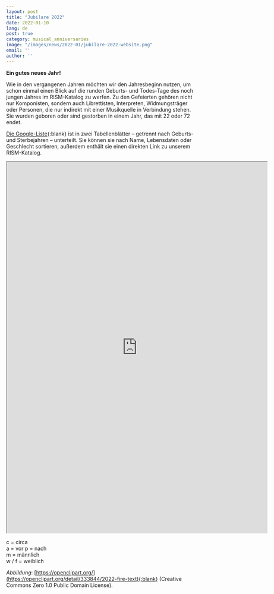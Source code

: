 ```yaml
---
layout: post
title: "Jubilare 2022"
date: 2022-01-10
lang: de
post: true
category: musical_anniversaries
image: "/images/news/2022-01/jubilare-2022-website.png"
email: ''
author: ''
---
```


**Ein gutes neues Jahr!**  

Wie in den vergangenen Jahren möchten wir den Jahresbeginn nutzen, um schon einmal einen Blick auf die runden Geburts- und Todes-Tage des noch jungen Jahres im RISM-Katalog zu werfen. Zu den Gefeierten gehören nicht nur Komponisten, sondern auch Librettisten, Interpreten, Widmungsträger oder Personen, die nur indirekt mit einer Musikquelle in Verbindung stehen. Sie wurden geboren oder sind gestorben in einem Jahr, das mit 22 oder 72 endet.  

[Die Google-Liste](https://docs.google.com/spreadsheets/d/1bvZPKofW2ynSZOm4tBBNx-5zky7A7qhkv_dIgwkYtZQ/edit#gid=0){:blank} ist in zwei Tabellenblätter – getrennt nach Geburts- und Sterbejahren – unterteilt. Sie können sie nach Name, Lebensdaten oder Geschlecht sortieren, außerdem enthält sie einen direkten Link zu unserem RISM-Katalog.  

<iframe src="https://docs.google.com/spreadsheets/d/e/2PACX-1vSJqw70UQolTO4WISo2Eqjh14BlGxtSyPf3mLBB5Jk6_leKwmRxxRMEeiQnMyFhmFK_SCS1SZsPC_AD/pubhtml?widget=true&amp;headers=false" width="700" height="1000"></iframe>  

c = circa  
a = vor
p = nach  
m = männlich  
w / f = weiblich  

_Abbildung_: [https://openclipart.org/](https://openclipart.org/detail/333844/2022-fire-text){:blank} (Creative Commons Zero 1.0 Public Domain License).
